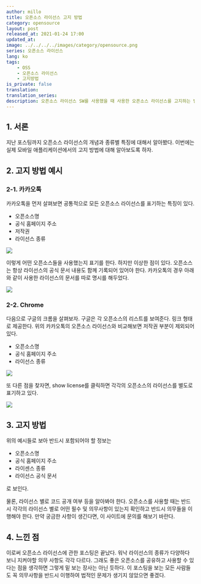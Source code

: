 ```yaml
---
author: millo
title: 오픈소스 라이선스 고지 방법
category: opensource
layout: post
released_at: 2021-01-24 17:00
updated_at:
image: ../../../../images/category/opensource.png
series: 오픈소스 라이선스
lang: ko
tags:
    - OSS
    - 오픈소스 라이선스
    - 고지방법
is_private: false
translation:
translation_series:
description: 오픈소스 라이선스 SW를 사용했을 때 사용한 오픈소스 라이선스를 고지하는 방법에 대해 알아보자.
---
```


## 1. 서론

지난 포스팅까지 오픈소스 라이선스의 개념과 종류별 특징에 대해서 알아봤다. 이번에는 실제 모바일 애플리케이션에서의 고지 방법에 대해 알아보도록 하자.

## 2. 고지 방법 예시

### 2-1. 카카오톡

카카오톡을 먼저 살펴보면 공통적으로 모든 오픈소스 라이선스를 표기하는 특징이 있다.

-   오픈소스명
-   공식 홈페이지 주소
-   저작권
-   라이선스 종류

![](../../../../images/2021/01/oss1.png)

이렇게 어떤 오픈소스들을 사용했는지 표기를 한다. 하지만 이상한 점이 있다. 오픈소스는 항상 라이선스의 공식 문서 내용도 함께 기록되어 있어야 한다. 카카오톡의 경우 아래와 같이 사용한 라이선스의 문서를 따로 명시를 해두었다.

![](../../../../images/2021/01/oss2.png)

### 2-2. Chrome

다음으로 구글의 크롬을 살펴보자. 구글은 각 오픈소스의 리스트를 보여준다. 링크 형태로 제공한다. 위의 카카오톡의 오픈소스 라이선스와 비교해보면 저작권 부분이 제외되어 있다.

-   오픈소스명
-   공식 홈페이지 주소
-   라이선스 종류

![](../../../../images/2021/01/oss3.png)

또 다른 점을 찾자면, show license를 클릭하면 각각의 오픈소스의 라이선스를 별도로 표기하고 있다.

![](../../../../images/2021/01/oss4.png)

## 3. 고지 방법

위의 예시들로 보아 반드시 포함되어야 할 정보는

-   오픈소스명
-   공식 홈페이지 주소
-   라이센스 종류
-   라이선스 공식 문서

로 보인다.

물론, 라이선스 별로 코드 공개 여부 등을 알아봐야 한다. 오픈소스를 사용할 때는 반드시 각각의 라이선스 별로 어떤 필수 및 의무사항이 있는지 확인하고 반드시 의무들을 이행해야 한다. 만약 궁금한 사항이 생긴다면, 이 사이트에 문의를 해보기 바란다.

## 4. 느낀 점

이로써 오픈소스 라이선스에 관한 포스팅은 끝났다. 워낙 라이선스의 종류가 다양하다 보니 지켜야할 의무 사항도 각각 다르다. 그래도 좋은 오픈소스를 공유하고 사용할 수 있다는 점을 생각하면 그렇게 밑 보는 장사는 아닌 듯하다. 이 포스팅을 보는 모든 사람들도 꼭 의무사항을 반드시 이행하여 법적인 문제가 생기지 않았으면 좋겠다.
